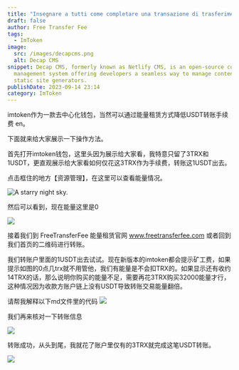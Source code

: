 ```yaml
---
title: "Insegnare a tutti come completare una transazione di trasferimento TRC20-USDT su ImToken con solo 4 TRX come commissioni di transazione"
draft: false
author: Free Transfer Fee
tags:
  - ImToken
image:
  src: /images/decapcms.png
  alt: Decap CMS
snippet: Decap CMS, formerly known as Netlify CMS, is an open-source content
  management system offering developers a seamless way to manage content for
  static site generators.
publishDate: 2023-09-14 23:14
category: ImToken
---
```


imtoken作为一款去中心化钱包，当然可以通过能量租赁方式降低USDT转账手续费 en。

下面就来给大家展示一下操作方法。

首先打开imtoken钱包，这里头因为展示给大家看，我特意只留了3TRX和1USDT，更直观展示给大家看如何仅花这3TRX作为手续费，转账这1USDT出去。

点击框住的地方【资源管理】，在这里可以查看能量情况。

![A starry night sky.](/images/202306291688050518168444.png)

然后可以看到，现在能量这里是0

![](/images/202306291688050553599328.png)

接着我们到 FreeTransferFee 能量租赁官网 www.freetransferfee.com 或者回到我们首页的二维码进行转账。

我们转账户里面的1USDT出去试试。现在新版本的imtoken都会提示矿工费，如果提示如图的0点几trx就不用管他，我们有能量是不会扣TRX的。如果显示还有收约14TRX的话，那么说明你购买的能量不足，需要再花3TRX购买32000能量才行，这种情况因为收款方账户链上没有USDT导致转账交易能量翻倍。

请帮我解释以下md文件里的代码
![](/images/202306291688050834367140.png)

我们再来核对一下转账信息

![](/images/202306291688051245331593.png)

转账成功，从头到尾，我就花了账户里仅有的3TRX就完成这笔USDT转账。

![](/images/202306291688051294609194.png)




